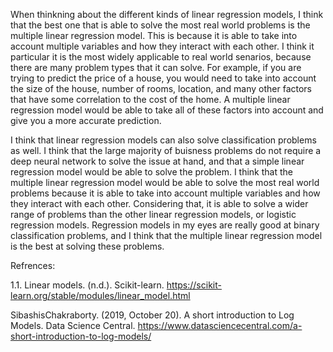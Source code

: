 When thinkning about the different kinds of linear regression models, I think that the best one that is able to solve the most real world problems is the multiple linear regression model. This is because it is able to take into account multiple variables and how they interact with each other. I think it particular it is the most widely applicable to real world senarios, because there are many problem types that it can solve. For example, if you are trying to predict the price of a house, you would need to take into account the size of the house, number of rooms, location, and many other factors that have some correlation to the cost of the home. A multiple linear regression model would be able to take all of these factors into account and give you a more accurate prediction.

I think that linear regression models can also solve classification problems as well. I think that the large majority of buisness problems do not require a deep neural network to solve the issue at hand, and that a simple linear regression model would be able to solve the problem. I think that the multiple linear regression model would be able to solve the most real world problems because it is able to take into account multiple variables and how they interact with each other. Considering that, it is able to solve a wider range of problems than the other linear regression models, or logistic regression models. Regression models in my eyes are really good at binary classification problems, and I think that the multiple linear regression model is the best at solving these problems. 

Refrences:

1.1. Linear models. (n.d.). Scikit-learn. https://scikit-learn.org/stable/modules/linear_model.html 

SibashisChakraborty. (2019, October 20). A short introduction to Log Models. Data Science Central. https://www.datasciencecentral.com/a-short-introduction-to-log-models/

